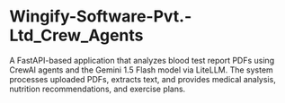 # Wingify-Software-Pvt.-Ltd_Crew_Agents
A FastAPI-based application that analyzes blood test report PDFs using CrewAI agents and the Gemini 1.5 Flash model via LiteLLM. The system processes uploaded PDFs, extracts text, and provides medical analysis, nutrition recommendations, and exercise plans.
